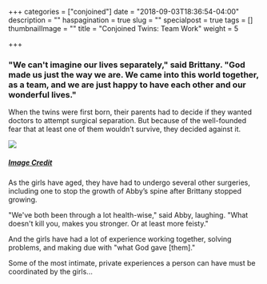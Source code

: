 +++
categories = ["conjoined"]
date = "2018-09-03T18:36:54-04:00"
description = ""
haspagination = true
slug = ""
specialpost = true
tags = []
thumbnailImage = ""
title = "Conjoined Twins: Team Work"
weight = 5

+++
### "We can't imagine our lives separately," said Brittany. "God made us just the way we are. We came into this world together, as a team, and we are just happy to have each other and our wonderful lives."

When the twins were first born, their parents had to decide if they wanted doctors to attempt surgical separation. But because of the well-founded fear that at least one of them wouldn’t survive, they decided against it.

[![](http://brainsation.com/wp-content/uploads/2018/07/w-3-1-1-1.jpg)](http://brainsation.com/wp-content/uploads/2018/07/w-3-1-1-1.jpg)

##### [_Image Credit_](https://diply.com/abby-brittany-conjoined-twins-facts?config=20)

As the girls have aged, they have had to undergo several other surgeries, including one to stop the growth of Abby’s spine after Brittany stopped growing.

"We've both been through a lot health-wise," said Abby, laughing. "What doesn't kill you, makes you stronger. Or at least more feisty."

And the girls have had a lot of experience working together, solving problems, and making due with "what God gave \[them\]."

Some of the most intimate, private experiences a person can have must be coordinated by the girls...